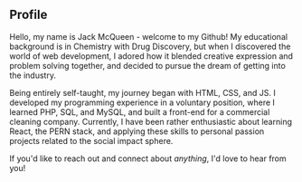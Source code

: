 ## Profile

Hello, my name is Jack McQueen - welcome to my Github! My educational background is in Chemistry with Drug Discovery, but when I discovered the world of web development, I adored how it blended creative expression and problem solving together, and decided to pursue the dream of getting into the industry.

Being entirely self-taught, my journey began with HTML, CSS, and JS. I developed my programming experience in a voluntary position, where I learned PHP, SQL, and MySQL, and built a front-end for a commercial cleaning company. Currently, I have been rather enthusiastic about learning React, the PERN stack, and applying these skills to personal passion projects related to the social impact sphere.

If you'd like to reach out and connect about *anything*, I'd love to hear from you!
